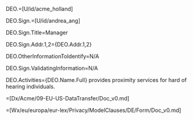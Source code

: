 DEO.=[U/id/acme_holland]

DEO.Sign.=[U/id/andrea_ang]

DEO.Sign.Title=Manager

DEO.Sign.Addr.1,2={DEO.Addr.1,2}

DEO.OtherInformationToIdentify=N/A

DEO.Sign.ValidatingInformation=N/A

DEO.Activities={DEO.Name.Full} provides proximity services for hard of hearing individuals.

=[Dx/Acme/09-EU-US-DataTransfer/Doc_v0.md]

=[Wx/eu/europa/eur-lex/Privacy/ModelClauses/DE/Form/Doc_v0.md]
